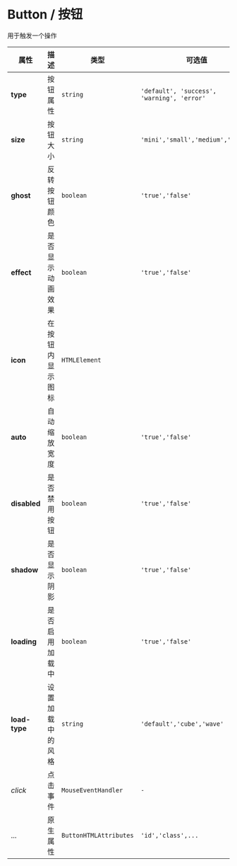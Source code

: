 # Button / 按钮

用于触发一个操作

<fe-code-show title="默认的" name="ex-button-default" desc="默认Button包含一个动画效果。" />

<fe-code-show title="加载中" name="ex-button-loading" desc="Button按钮支持加载状态。" />

<fe-code-show title="禁用" name="ex-button-disabled"  desc="禁止Button的一切操作" />

<fe-code-show title="阴影" name="ex-button-shadow" desc="使用阴影凸显层级" />

<fe-code-show title="类型" name="ex-button-type" desc="不同状态下的按钮" />

<fe-code-show title="幽灵" name="ex-button-ghost" desc="底色与主色相反的透明按钮" />

<fe-code-show title="尺寸" name="ex-button-size" desc="不同大小下的按钮" />

<fe-code-show title="图标" name="ex-button-icon" desc="按钮内的图标色彩和大小将会被自动设置" />

<fe-attributes>

<fe-attributes-title title="Button Props" />

| 属性          | 描述             | 类型                   | 可选值                                     | 默认      |
| ------------- | ---------------- | ---------------------- | ------------------------------------------ | --------- |
| **type**      | 按钮属性         | `string`               | `'default', 'success', 'warning', 'error'` | `default` |
| **size**      | 按钮大小         | `string`               | `'mini','small','medium','large'`          | `medium`  |
| **ghost**     | 反转按钮颜色     | `boolean`              | `'true','false'`                           | `false`   |
| **effect**    | 是否显示动画效果 | `boolean`              | `'true','false'`                           | `true`    |
| **icon**      | 在按钮内显示图标 | `HTMLElement`          |                                            | `-`       |
| **auto**      | 自动缩放宽度     | `boolean`              | `'true','false'`                           | `false`   |
| **disabled**  | 是否禁用按钮     | `boolean`              | `'true','false'`                           | `false`   |
| **shadow**    | 是否显示阴影     | `boolean`              | `'true','false'`                           | `false`   |
| **loading**   | 是否启用加载中   | `boolean`              | `'true','false'`                           | `false`   |
| **load-type** | 设置加载中的风格 | `string`               | `'default','cube','wave'`                  | `default` |
| _click_       | 点击事件         | `MouseEventHandler`    | `-`                                        | `-`       |
| ...           | 原生属性         | `ButtonHTMLAttributes` | `'id','class',...`                         | `-`       |

</fe-attributes>
